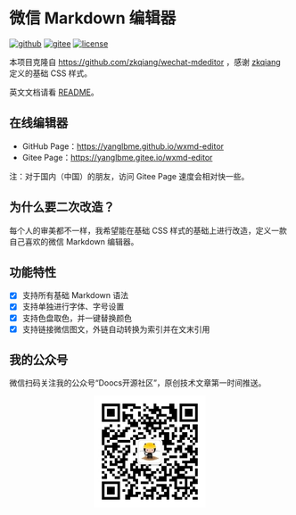 # 微信 Markdown 编辑器
[![github](https://badgen.net/badge/⭐/GitHub/cyan)](https://github.com/yanglbme/wxmd-editor) [![gitee](https://badgen.net/badge/⭐/Gitee/cyan)](https://gitee.com/yanglbme/wxmd-editor) [![license](https://badgen.net/github/license/yanglbme/wxmd-editor)](./LICENSE)

本项目克隆自 https://github.com/zkqiang/wechat-mdeditor ，感谢 [zkqiang](https://github.com/zkqiang) 定义的基础 CSS 样式。

英文文档请看 [README](README.md)。

## 在线编辑器
- GitHub Page：https://yanglbme.github.io/wxmd-editor
- Gitee Page：https://yanglbme.gitee.io/wxmd-editor

注：对于国内（中国）的朋友，访问 Gitee Page 速度会相对快一些。

## 为什么要二次改造？
每个人的审美都不一样，我希望能在基础 CSS 样式的基础上进行改造，定义一款自己喜欢的微信 Markdown 编辑器。

## 功能特性
- [x] 支持所有基础 Markdown 语法
- [x] 支持单独进行字体、字号设置
- [x] 支持色盘取色，并一键替换颜色
- [x] 支持链接微信图文，外链自动转换为索引并在文末引用

## 我的公众号
微信扫码关注我的公众号“Doocs开源社区”，原创技术文章第一时间推送。

<div style="text-align:center;">
  <img src="./assets/images/qrcode.jpg" width="200px;"/>
</div>